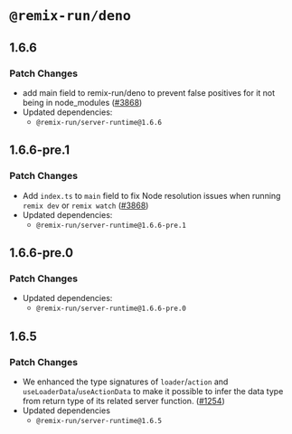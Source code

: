 # `@remix-run/deno`

## 1.6.6

### Patch Changes

- add main field to remix-run/deno to prevent false positives for it not being in node_modules ([#3868](https://github.com/remix-run/remix/pull/3868))
- Updated dependencies:
  - `@remix-run/server-runtime@1.6.6`

## 1.6.6-pre.1

### Patch Changes

- Add `index.ts` to `main` field to fix Node resolution issues when running `remix dev` or `remix watch` ([#3868](https://github.com/remix-run/remix/pull/3868))
- Updated dependencies:
  - `@remix-run/server-runtime@1.6.6-pre.1`

## 1.6.6-pre.0

### Patch Changes

- Updated dependencies:
  - `@remix-run/server-runtime@1.6.6-pre.0`

## 1.6.5

### Patch Changes

- We enhanced the type signatures of `loader`/`action` and
  `useLoaderData`/`useActionData` to make it possible to infer the data type
  from return type of its related server function.
  ([#1254](https://github.com/remix-run/remix/pull/1254))
- Updated dependencies
  - `@remix-run/server-runtime@1.6.5`
